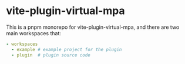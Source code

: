 # vite-plugin-virtual-mpa

This is a pnpm monorepo for vite-plugin-virtual-mpa, and there are two main workspaces that:

```yaml
- workspaces
  - example # example project for the plugin
  - plugin  # plugin source code
```